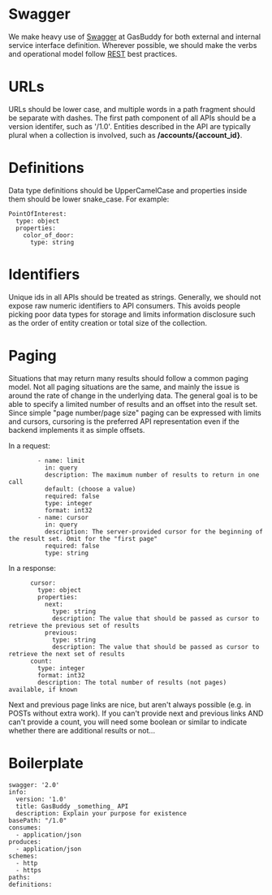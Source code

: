 Swagger
=======

We make heavy use of [Swagger](http://swagger.io/) at GasBuddy for both external and internal service interface definition.
Wherever possible, we should make the verbs and operational model follow [REST](https://en.wikipedia.org/wiki/Representational_state_transfer)
best practices.

URLs
====
URLs should be lower case, and multiple words in a path fragment should be separate with dashes.
The first path component of all APIs should be a version identifer, such as '/1.0'. Entities
described in the API are typically plural when a collection is involved, such as **/accounts/{account_id}**.

Definitions
=======
Data type definitions should be UpperCamelCase and properties inside them should be 
lower snake_case. For example:

```
PointOfInterest:
  type: object
  properties:
    color_of_door:
      type: string
```

Identifiers
===========
Unique ids in all APIs should be treated as strings. Generally, we should not expose raw numeric identifiers to API consumers. This avoids people picking poor data types for storage and limits information disclosure such as the order
of entity creation or total size of the collection.

Paging
======
Situations that may return many results should follow a common paging model.
Not all paging situations are the same, and mainly the issue is around the rate of change in the
underlying data. The general goal is to be able to specify a limited number of results and
an offset into the result set. Since simple "page number/page size" paging can be expressed
with limits and cursors, cursoring is the preferred API representation even if the backend
implements it as simple offsets.

In a request:
```
        - name: limit
          in: query
          description: The maximum number of results to return in one call
          default: (choose a value)
          required: false
          type: integer
          format: int32
        - name: cursor
          in: query
          description: The server-provided cursor for the beginning of the result set. Omit for the "first page"
          required: false
          type: string
```

In a response:
```
      cursor:
        type: object
        properties:
          next:
            type: string
            description: The value that should be passed as cursor to retrieve the previous set of results
          previous:
            type: string
            description: The value that should be passed as cursor to retrieve the next set of results
      count:
        type: integer
        format: int32
        description: The total number of results (not pages) available, if known
```

Next and previous page links are nice, but aren't always possible (e.g. in POSTs without extra work).
If you can't provide next and previous links AND can't provide a count, you will need some
boolean or similar to indicate whether there are additional results or not...

Boilerplate
===========
```
swagger: '2.0'
info:
  version: '1.0'
  title: GasBuddy _something_ API
  description: Explain your purpose for existence
basePath: "/1.0"
consumes:
  - application/json
produces:
  - application/json
schemes:
  - http
  - https
paths:
definitions:
```
